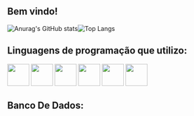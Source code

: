 ## Bem vindo!
![Anurag's GitHub stats](https://github-readme-stats.vercel.app/api?username=elcioangelo&show_icons=true&theme=dark)![Top Langs](https://github-readme-stats.vercel.app/api/top-langs/?username=elcioangelo&layout=compact)

## Linguagens de programação que utilizo: 
<img src="https://cdn.jsdelivr.net/npm/programming-languages-logos/src/javascript/javascript.png" height="50"> <img src="https://cdn.jsdelivr.net/npm/programming-languages-logos/src/typescript/typescript.png" height="50"> <img src="https://cdn.jsdelivr.net/npm/programming-languages-logos/src/php/php.png" height="50"> <img src="https://cdn.jsdelivr.net/npm/programming-languages-logos/src/ruby/ruby.png" height="50"> <img src="https://cdn.jsdelivr.net/npm/programming-languages-logos/src/java/java.png" height="50"> <img src="https://cdn.jsdelivr.net/npm/programming-languages-logos/src/python/python.png" height="50"> <i class="devicon-linux-plain colored"></i>
## Banco De Dados: 
